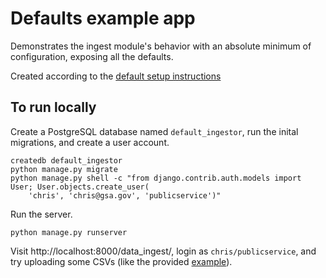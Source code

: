 
# Defaults example app

Demonstrates the ingest module's behavior with an absolute
minimum of configuration, exposing all the defaults.

Created according to the [default setup instructions](../../docs/default.md)

## To run locally

Create a PostgreSQL database named `default_ingestor`, run the inital migrations, and
create a user account.

    createdb default_ingestor
    python manage.py migrate
    python manage.py shell -c "from django.contrib.auth.models import User; User.objects.create_user(
        'chris', 'chris@gsa.gov', 'publicservice')"

Run the server.

    python manage.py runserver

Visit http://localhost:8000/data_ingest/, login as `chris/publicservice`, and try uploading
some CSVs (like the provided [example](staff.csv)).